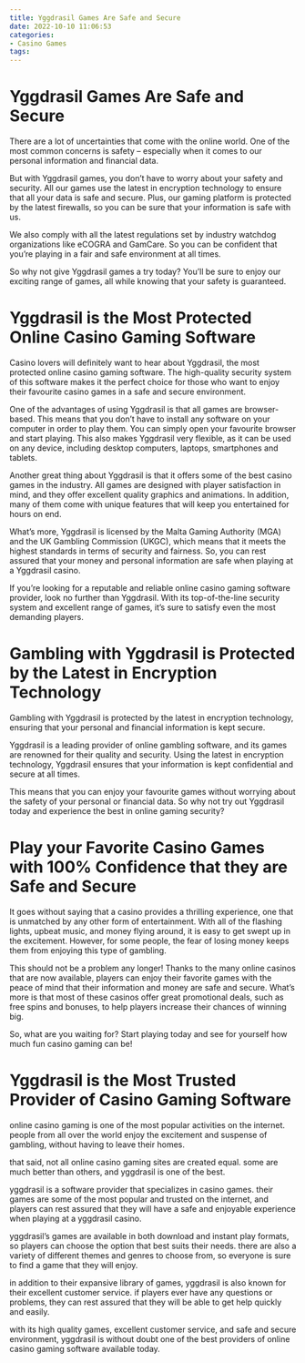 ```yaml
---
title: Yggdrasil Games Are Safe and Secure
date: 2022-10-10 11:06:53
categories:
- Casino Games
tags:
---
```



#  Yggdrasil Games Are Safe and Secure

There are a lot of uncertainties that come with the online world. One of the most common concerns is safety – especially when it comes to our personal information and financial data.

But with Yggdrasil games, you don’t have to worry about your safety and security. All our games use the latest in encryption technology to ensure that all your data is safe and secure. Plus, our gaming platform is protected by the latest firewalls, so you can be sure that your information is safe with us.

We also comply with all the latest regulations set by industry watchdog organizations like eCOGRA and GamCare. So you can be confident that you’re playing in a fair and safe environment at all times.

So why not give Yggdrasil games a try today? You’ll be sure to enjoy our exciting range of games, all while knowing that your safety is guaranteed.

#  Yggdrasil is the Most Protected Online Casino Gaming Software

Casino lovers will definitely want to hear about Yggdrasil, the most protected online casino gaming software. The high-quality security system of this software makes it the perfect choice for those who want to enjoy their favourite casino games in a safe and secure environment.

One of the advantages of using Yggdrasil is that all games are browser-based. This means that you don’t have to install any software on your computer in order to play them. You can simply open your favourite browser and start playing. This also makes Yggdrasil very flexible, as it can be used on any device, including desktop computers, laptops, smartphones and tablets.

Another great thing about Yggdrasil is that it offers some of the best casino games in the industry. All games are designed with player satisfaction in mind, and they offer excellent quality graphics and animations. In addition, many of them come with unique features that will keep you entertained for hours on end.

What’s more, Yggdrasil is licensed by the Malta Gaming Authority (MGA) and the UK Gambling Commission (UKGC), which means that it meets the highest standards in terms of security and fairness. So, you can rest assured that your money and personal information are safe when playing at a Yggdrasil casino.

If you’re looking for a reputable and reliable online casino gaming software provider, look no further than Yggdrasil. With its top-of-the-line security system and excellent range of games, it’s sure to satisfy even the most demanding players.

#  Gambling with Yggdrasil is Protected by the Latest in Encryption Technology

Gambling with Yggdrasil is protected by the latest in encryption technology, ensuring that your personal and financial information is kept secure.

Yggdrasil is a leading provider of online gambling software, and its games are renowned for their quality and security. Using the latest in encryption technology, Yggdrasil ensures that your information is kept confidential and secure at all times.

This means that you can enjoy your favourite games without worrying about the safety of your personal or financial data. So why not try out Yggdrasil today and experience the best in online gaming security?

#  Play your Favorite Casino Games with 100% Confidence that they are Safe and Secure

It goes without saying that a casino provides a thrilling experience, one that is unmatched by any other form of entertainment. With all of the flashing lights, upbeat music, and money flying around, it is easy to get swept up in the excitement. However, for some people, the fear of losing money keeps them from enjoying this type of gambling.

This should not be a problem any longer! Thanks to the many online casinos that are now available, players can enjoy their favorite games with the peace of mind that their information and money are safe and secure. What’s more is that most of these casinos offer great promotional deals, such as free spins and bonuses, to help players increase their chances of winning big.

So, what are you waiting for? Start playing today and see for yourself how much fun casino gaming can be!

#  Yggdrasil is the Most Trusted Provider of Casino Gaming Software

 online casino gaming is one of the most popular activities on the internet. people from all over the world enjoy the excitement and suspense of gambling, without having to leave their homes.

that said, not all online casino gaming sites are created equal. some are much better than others, and yggdrasil is one of the best.

yggdrasil is a software provider that specializes in casino games. their games are some of the most popular and trusted on the internet, and players can rest assured that they will have a safe and enjoyable experience when playing at a yggdrasil casino.

yggdrasil’s games are available in both download and instant play formats, so players can choose the option that best suits their needs. there are also a variety of different themes and genres to choose from, so everyone is sure to find a game that they will enjoy.

in addition to their expansive library of games, yggdrasil is also known for their excellent customer service. if players ever have any questions or problems, they can rest assured that they will be able to get help quickly and easily.

with its high quality games, excellent customer service, and safe and secure environment, yggdrasil is without doubt one of the best providers of online casino gaming software available today.